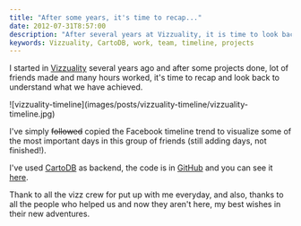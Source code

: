 ```yaml
---
title: "After some years, it's time to recap..."
date: 2012-07-31T8:57:00
description: "After several years at Vizzuality, it is time to look back and explain what we have achieved"
keywords: Vizzuality, CartoDB, work, team, timeline, projects
---
```


I started in [Vizzuality](http://vizzuality.com) several years ago and after some projects done, lot of friends made and many hours worked, it's time to recap and look back to understand what we have achieved.

![vizzuality-timeline](images/posts/vizzuality-timeline/vizzuality-
timeline.jpg)

I've simply <strike>followed</strike> copied the Facebook timeline trend to visualize some of the most important days in this group of friends (still adding days, not finished!).

I've used [CartoDB](http://cartodb.com) as backend, the code is in [GitHub](https://github.com/xavijam/vizzuality-timeline) and you can see it [here](http://xavijam.github.io/vizzuality-timeline).

Thank to all the vizz crew for put up with me everyday, and also, thanks to all the people who helped us and now they aren't here, my best wishes in their new adventures.

